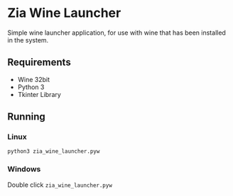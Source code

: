 # Zia Wine Launcher
Simple wine launcher application, for use with wine that has been installed in the system.

## Requirements

- Wine 32bit
- Python 3
- Tkinter Library

## Running 

### Linux

```shell
python3 zia_wine_launcher.pyw
```

### Windows

Double click `zia_wine_launcher.pyw`
